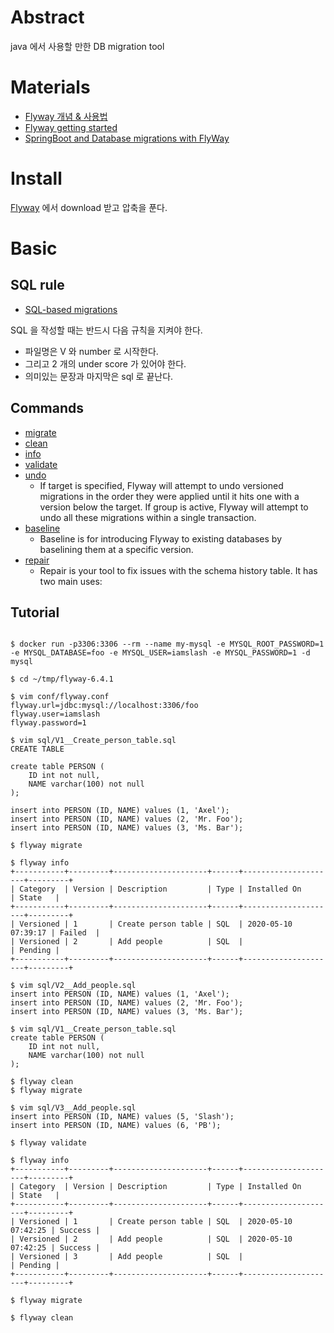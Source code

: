 # Abstract

java 에서 사용할 만한 DB migration tool

# Materials

* [Flyway 개념 & 사용법](https://bkim.tistory.com/2)
* [Flyway getting started](https://flywaydb.org/getstarted/firststeps/commandline.html)
* [SpringBoot and Database migrations with FlyWay](https://www.youtube.com/watch?v=_7BuLOCRJc4)

# Install

[Flyway](https://flywaydb.org/download/) 에서 download 받고 압축을 푼다.

# Basic

## SQL rule

* [SQL-based migrations](https://flywaydb.org/documentation/migrations#sql-based-migrations)

SQL 을 작성할 때는 반드시 다음 규칙을 지켜야 한다.

* 파일명은 V 와 number 로 시작한다. 
* 그리고 2 개의 under score 가 있어야 한다.
* 의미있는 문장과 마지막은 sql 로 끝난다.

## Commands

* [migrate](https://flywaydb.org/documentation/command/migrate)
* [clean](https://flywaydb.org/documentation/command/clean)
* [info](https://flywaydb.org/documentation/command/info)
* [validate](https://flywaydb.org/documentation/command/validate)
* [undo](https://flywaydb.org/documentation/command/undo)
  * If target is specified, Flyway will attempt to undo versioned migrations in the order they were applied until it hits one with a version below the target. If group is active, Flyway will attempt to undo all these migrations within a single transaction.
* [baseline](https://flywaydb.org/documentation/command/baseline)
  * Baseline is for introducing Flyway to existing databases by baselining them at a specific version. 
* [repair](https://flywaydb.org/documentation/command/repair)
  * Repair is your tool to fix issues with the schema history table. It has two main uses:

## Tutorial

```console

$ docker run -p3306:3306 --rm --name my-mysql -e MYSQL_ROOT_PASSWORD=1 -e MYSQL_DATABASE=foo -e MYSQL_USER=iamslash -e MYSQL_PASSWORD=1 -d mysql

$ cd ~/tmp/flyway-6.4.1

$ vim conf/flyway.conf
flyway.url=jdbc:mysql://localhost:3306/foo
flyway.user=iamslash
flyway.password=1

$ vim sql/V1__Create_person_table.sql
CREATE TABLE 

create table PERSON ( 
    ID int not null, 
    NAME varchar(100) not null 
);

insert into PERSON (ID, NAME) values (1, 'Axel'); 
insert into PERSON (ID, NAME) values (2, 'Mr. Foo'); 
insert into PERSON (ID, NAME) values (3, 'Ms. Bar');

$ flyway migrate

$ flyway info
+-----------+---------+---------------------+------+---------------------+---------+
| Category  | Version | Description         | Type | Installed On        | State   |
+-----------+---------+---------------------+------+---------------------+---------+
| Versioned | 1       | Create person table | SQL  | 2020-05-10 07:39:17 | Failed  |
| Versioned | 2       | Add people          | SQL  |                     | Pending |
+-----------+---------+---------------------+------+---------------------+---------+

$ vim sql/V2__Add_people.sql
insert into PERSON (ID, NAME) values (1, 'Axel');
insert into PERSON (ID, NAME) values (2, 'Mr. Foo');
insert into PERSON (ID, NAME) values (3, 'Ms. Bar');

$ vim sql/V1__Create_person_table.sql
create table PERSON ( 
    ID int not null, 
    NAME varchar(100) not null 
);

$ flyway clean
$ flyway migrate

$ vim sql/V3__Add_people.sql
insert into PERSON (ID, NAME) values (5, 'Slash');
insert into PERSON (ID, NAME) values (6, 'PB');

$ flyway validate

$ flyway info
+-----------+---------+---------------------+------+---------------------+---------+
| Category  | Version | Description         | Type | Installed On        | State   |
+-----------+---------+---------------------+------+---------------------+---------+
| Versioned | 1       | Create person table | SQL  | 2020-05-10 07:42:25 | Success |
| Versioned | 2       | Add people          | SQL  | 2020-05-10 07:42:25 | Success |
| Versioned | 3       | Add people          | SQL  |                     | Pending |
+-----------+---------+---------------------+------+---------------------+---------+

$ flyway migrate

$ flyway clean
```
